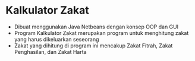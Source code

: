 # Kalkulator Zakat

- Dibuat menggunakan Java Netbeans dengan konsep OOP dan GUI
- Program Kalkulator Zakat merupakan program untuk menghitung zakat yang harus dikeluarkan seseorang
- Zakat yang dihitung di program ini mencakup Zakat Fitrah, Zakat Penghasilan, dan Zakat Harta
